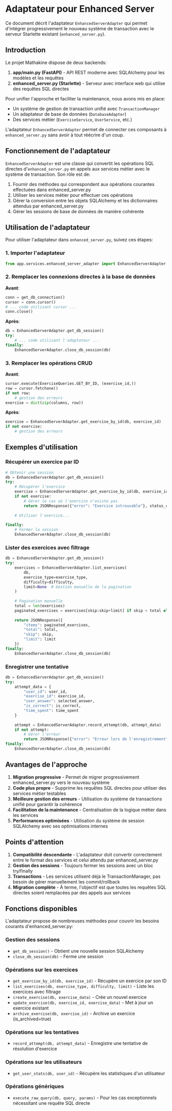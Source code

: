 # Adaptateur pour Enhanced Server

Ce document décrit l'adaptateur `EnhancedServerAdapter` qui permet d'intégrer progressivement le nouveau système de transaction avec le serveur Starlette existant (`enhanced_server.py`).

## Introduction

Le projet Mathakine dispose de deux backends:
1. **app/main.py (FastAPI)** - API REST moderne avec SQLAlchemy pour les modèles et les requêtes
2. **enhanced_server.py (Starlette)** - Serveur avec interface web qui utilise des requêtes SQL directes

Pour unifier l'approche et faciliter la maintenance, nous avons mis en place:
- Un système de gestion de transaction unifié avec `TransactionManager`
- Un adaptateur de base de données (`DatabaseAdapter`) 
- Des services métier (`ExerciseService`, `UserService`, etc.)

L'adaptateur `EnhancedServerAdapter` permet de connecter ces composants à `enhanced_server.py` sans avoir à tout réécrire d'un coup.

## Fonctionnement de l'adaptateur

`EnhancedServerAdapter` est une classe qui convertit les opérations SQL directes d'`enhanced_server.py` en appels aux services métier avec le système de transaction. Son rôle est de:

1. Fournir des méthodes qui correspondent aux opérations courantes effectuées dans enhanced_server.py
2. Utiliser les services métier pour effectuer ces opérations
3. Gérer la conversion entre les objets SQLAlchemy et les dictionnaires attendus par enhanced_server.py
4. Gérer les sessions de base de données de manière cohérente

## Utilisation de l'adaptateur

Pour utiliser l'adaptateur dans `enhanced_server.py`, suivez ces étapes:

### 1. Importer l'adaptateur

```python
from app.services.enhanced_server_adapter import EnhancedServerAdapter
```

### 2. Remplacer les connexions directes à la base de données

**Avant**:
```python
conn = get_db_connection()
cursor = conn.cursor()
# ... code utilisant cursor ...
conn.close()
```

**Après**:
```python
db = EnhancedServerAdapter.get_db_session()
try:
    # ... code utilisant l'adaptateur ...
finally:
    EnhancedServerAdapter.close_db_session(db)
```

### 3. Remplacer les opérations CRUD

**Avant**:
```python
cursor.execute(ExerciseQueries.GET_BY_ID, (exercise_id,))
row = cursor.fetchone()
if not row:
    # gestion des erreurs
exercise = dict(zip(columns, row))
```

**Après**:
```python
exercise = EnhancedServerAdapter.get_exercise_by_id(db, exercise_id)
if not exercise:
    # gestion des erreurs
```

## Exemples d'utilisation

### Récupérer un exercice par ID

```python
# Obtenir une session
db = EnhancedServerAdapter.get_db_session()
try:
    # Récupérer l'exercice
    exercise = EnhancedServerAdapter.get_exercise_by_id(db, exercise_id)
    if not exercise:
        # Gérer le cas où l'exercice n'existe pas
        return JSONResponse({"error": "Exercice introuvable"}, status_code=404)
    
    # Utiliser l'exercice...
    
finally:
    # Fermer la session
    EnhancedServerAdapter.close_db_session(db)
```

### Lister des exercices avec filtrage

```python
db = EnhancedServerAdapter.get_db_session()
try:
    exercises = EnhancedServerAdapter.list_exercises(
        db,
        exercise_type=exercise_type,
        difficulty=difficulty,
        limit=None  # Gestion manuelle de la pagination
    )
    
    # Pagination manuelle
    total = len(exercises)
    paginated_exercises = exercises[skip:skip+limit] if skip < total else []
    
    return JSONResponse({
        "items": paginated_exercises,
        "total": total,
        "skip": skip,
        "limit": limit
    })
finally:
    EnhancedServerAdapter.close_db_session(db)
```

### Enregistrer une tentative

```python
db = EnhancedServerAdapter.get_db_session()
try:
    attempt_data = {
        "user_id": user_id,
        "exercise_id": exercise_id,
        "user_answer": selected_answer,
        "is_correct": is_correct,
        "time_spent": time_spent
    }
    
    attempt = EnhancedServerAdapter.record_attempt(db, attempt_data)
    if not attempt:
        # Gérer l'erreur
        return JSONResponse({"error": "Erreur lors de l'enregistrement"}, status_code=500)
finally:
    EnhancedServerAdapter.close_db_session(db)
```

## Avantages de l'approche

1. **Migration progressive** - Permet de migrer progressivement enhanced_server.py vers le nouveau système
2. **Code plus propre** - Supprime les requêtes SQL directes pour utiliser des services métier testables
3. **Meilleure gestion des erreurs** - Utilisation du système de transactions unifié pour garantir la cohérence
4. **Facilitation de la maintenance** - Centralisation de la logique métier dans les services
5. **Performances optimisées** - Utilisation du système de session SQLAlchemy avec ses optimisations internes

## Points d'attention

1. **Compatibilité descendante** - L'adaptateur doit convertir correctement entre le format des services et celui attendu par enhanced_server.py
2. **Gestion des sessions** - Toujours fermer les sessions avec un bloc try/finally
3. **Transactions** - Les services utilisent déjà le TransactionManager, pas besoin de gérer manuellement les commit/rollback
4. **Migration complète** - À terme, l'objectif est que toutes les requêtes SQL directes soient remplacées par des appels aux services

## Fonctions disponibles

L'adaptateur propose de nombreuses méthodes pour couvrir les besoins courants d'enhanced_server.py:

### Gestion des sessions
- `get_db_session()` - Obtient une nouvelle session SQLAlchemy
- `close_db_session(db)` - Ferme une session

### Opérations sur les exercices
- `get_exercise_by_id(db, exercise_id)` - Récupère un exercice par son ID
- `list_exercises(db, exercise_type, difficulty, limit)` - Liste les exercices avec filtrage
- `create_exercise(db, exercise_data)` - Crée un nouvel exercice
- `update_exercise(db, exercise_id, exercise_data)` - Met à jour un exercice existant
- `archive_exercise(db, exercise_id)` - Archive un exercice (is_archived=true)

### Opérations sur les tentatives
- `record_attempt(db, attempt_data)` - Enregistre une tentative de résolution d'exercice

### Opérations sur les utilisateurs 
- `get_user_stats(db, user_id)` - Récupère les statistiques d'un utilisateur

### Opérations génériques
- `execute_raw_query(db, query, params)` - Pour les cas exceptionnels nécessitant une requête SQL directe 